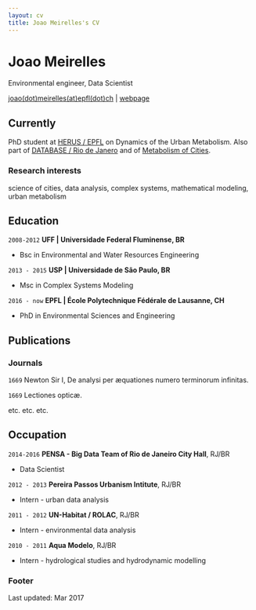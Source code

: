 ```yaml
---
layout: cv
title: Joao Meirelles's CV
---
```

# Joao Meirelles
Environmental engineer, Data Scientist

<div id="webaddress">
<a href="mailto:joao.meirelles@epfl.ch">joao(dot)meirelles(at)epfl(dot)ch</a>
| <a href="http://joaomeirelles.github.io">webpage</a>
</div>


## Currently

PhD student at <a href="#" onclick="window.open('http://herus.epfl.ch/')">HERUS / EPFL</a> on Dynamics of the Urban Metabolism. Also part of <a href="#" onclick="window.open('https://www.facebook.com/databaseriodejaneiro/')">DATABASE / Rio de Janero</a> and of <a href="#" onclick="window.open('http://metabolismofcities.org/')">Metabolism of Cities</a>.

<!---
### Specialized in

science of cities, data analysis, complex systems, urban metabolism
-->

### Research interests

science of cities, data analysis, complex systems, mathematical modeling, urban metabolism


## Education

`2008-2012`
__UFF | Universidade Federal Fluminense, BR__
- Bsc in Environmental and Water Resources Engineering

`2013 - 2015`
__USP | Universidade de São Paulo, BR__
- Msc in Complex Systems Modeling

`2016 - now`
__EPFL | École Polytechnique Fédérale de Lausanne, CH__
- PhD in Environmental Sciences and Engineering


<!---
## Awards

`2012`
President, *Royal Society*, London, UK

Associate, *French Academy of Science*, Paris, France
-->


## Publications

<!-- A list is also available [online](http://scholar.google.co.uk/citations?user=LTOTl0YAAAAJ) -->

### Journals

`1669`
Newton Sir I, De analysi per æquationes numero terminorum infinitas. 

`1669`
Lectiones opticæ.

etc. etc. etc.

<!---
### Patents

`2012`
Infinitesimal calculus for solutions to physics problems, [SMBC](http://www.techdirt.com/articles/20121011/09312820678/if-patents-had-been-around-time-newton.shtml) patent 001
-->

## Occupation

`2014-2016`
__PENSA - Big Data Team of Rio de Janeiro City Hall__, RJ/BR
- Data Scientist

`2012 - 2013`
__Pereira Passos Urbanism Intitute__, RJ/BR
- Intern - urban data analysis

`2011 - 2012`
__UN-Habitat / ROLAC__, RJ/BR
- Intern - environmental data analysis

`2010 - 2011`
__Aqua Modelo__, RJ/BR
- Intern - hydrological studies and hydrodynamic modelling


### Footer

Last updated: Mar 2017

